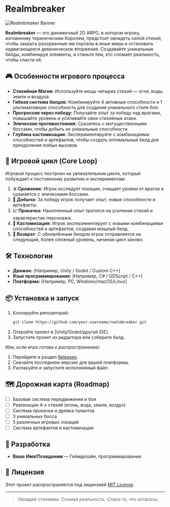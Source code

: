 # Realmbreaker

![Realmbreaker Banner](https://via.placeholder.com/800x200/222/FFFFFF?text=Realmbreaker+2D+ARPG) <!-- Замените на реальный баннер -->

**Realmbreaker** — это динамичный 2D ARPG, в котором игроку, изгнанному тираническим Королем, предстоит овладеть силой стихий, чтобы закрыть разорванные им порталы в иные миры и остановить надвигающееся демоническое вторжение. Создавайте уникальные билды, комбинируя элементы, и станьте тем, кто сломает реальность, чтобы спасти её.

## 🎮 Особенности игрового процесса

*   **Стихийная Магия:** Используйте мощь четырех стихий — огня, воды, земли и воздуха.
*   **Гибкая система билдов:** Комбинируйте 4 активные способности и 1 ультимативную способность для создания уникального стиля боя.
*   **Прогрессия через победу:** Получайте опыт за победу над врагами, повышайте уровень и усиливайте свои стихийные атаки.
*   **Эпические противостояния:** Сразитесь с могущественными боссами, чтобы добыть их уникальные способности.
*   **Глубина кастомизации:** Экспериментируйте с комбинациями способностей и артефактов, чтобы создать оптимальный билд для преодоления любых вызовов.

## 🔄 Игровой цикл (Core Loop)

Игровой процесс построен на увлекательном цикле, который побуждает к постоянному развитию и экспериментам:

1.  **⚔️ Сражение:** Игрок исследует локации, очищает уровни от врагов и сражается с эпическими боссами.
2.  **🎁 Добыча:** За победу игрок получает опыт, новые способности и артефакты.
3.  **📈 Прокачка:** Накопленный опыт тратится на усиление стихий и характеристик персонажа.
4.  **🧪 Кастомизация:** Игрок экспериментирует с новыми комбинациями способностей и артефактов, создавая мощный билд.
5.  **🔄 Возврат:** С обновлённым билдом игрок отправляется на следующий, более сложный уровень, начиная цикл заново.

## 🛠️ Технологии

*   **Движок:** [Например, Unity / Godot / Custom C++]
*   **Язык программирования:** [Например, C# / GDScript / C++]
*   **Платформа:** [Например, PC, Windows/macOS/Linux]

## 📦 Установка и запуск

1.  Клонируйте репозиторий:
    ```bash
    git clone https://github.com/your-username/realmbreaker.git
    ```
2.  Откройте проект в [Unity/Godot/другой IDE].
3.  Запустите проект из редактора или соберите билд.

*Или, если игра готова к распространению:*

1.  Перейдите в раздел [Releases](https://github.com/your-username/realmbreaker/releases).
2.  Скачайте последнюю версию для вашей платформы.
3.  Распакуйте и запустите исполняемый файл.

## 🗺️ Дорожная карта (Roadmap)

- [ ] Базовая система передвижения и боя
- [ ] Реализация 4-х стихий (огонь, вода, земля, воздух)
- [ ] Система прокачки и древка талантов
- [ ] 3 уникальных босса
- [ ] 5 различных игровых локаций
- [ ] Система артефактов и кастомизации

## 👥 Разработка

*   **Ваше Имя/Псевдоним** — Геймдизайн, программирование.

## 📄 Лицензия

Этот проект распространяется под лицензией [MIT License](LICENSE).

---
> Овладей стихиями. Сломай реальность. Спаси то, что осталось.
